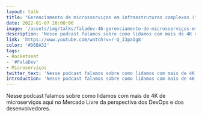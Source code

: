 ```yaml
---
layout: talk
title: "Gerenciamento de microsserviços em infraestruturas complexas (feat. Mercado Livre) - #Faladev 46"
date: 2022-01-07 20:00:00
image: '/assets/img/talks/faladev-46-gerenciamento-de-microsserviços-em-infraestruturas-complexas.webp'
description: 'Nesse podcast falamos sobre como lidamos com mais de 4K de microserviços aqui no Mercado Livre da perspectiva dos DevOps e dos desenvolvedores.'
link: 'https://www.youtube.com/watch?v=r-Q_I3paIg8'
color: '#D6BA32'
tags:
- Rocketseat
- '#FalaDev'
- Microserviços
twitter_text: 'Nesse podcast falamos sobre como lidamos com mais de 4K de microserviços aqui no Mercado Livre da perspectiva dos DevOps e dos desenvolvedores.'
introduction: 'Nesse podcast falamos sobre como lidamos com mais de 4K de microserviços aqui no Mercado Livre da perspectiva dos DevOps e dos desenvolvedores.'
---
```


Nesse podcast falamos sobre como lidamos com mais de 4K de microserviços aqui no Mercado Livre da perspectiva dos DevOps e dos desenvolvedores.